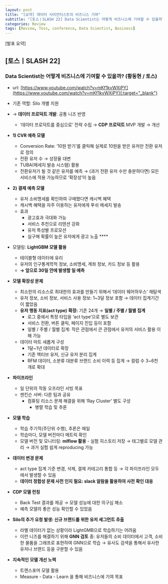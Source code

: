 ```yaml
---
layout: post
title: "[요약] 데이터 사이언티스트의 비즈니스 기여"
subtitle: "[토스ㅣSLASH 22] Data Scientist는 어떻게 비즈니스에 기여할 수 있을까? (황동현 / 토스)"
categories: Review
tags: [Review, Toss, conference, Data Scientist, Business]
---
```

  
[발표 요약]   
  
## **[토스ㅣSLASH 22]**
   
### Data Scientist는 어떻게 비즈니스에 기여할 수 있을까? (황동현 / 토스)
- url: [https://www.youtube.com/watch?v=mKf1kvWXiPY](https://www.youtube.com/watch?v=mKf1kvWXiPY){:target="_blank"}  
  
- 기존 역할: Silo 개별 지원 
- → **데이터 프로덕트 개발**: 공통 니즈 반영
    - ‘데이터 프로덕트를 중심으로’ 전략 수립 → **CDP 프로덕트** MVP 개발 → 개선
- **1) CVR 예측 모델**
    - Conversion Rate: ‘10원 받기’를 클릭해 실제로 10원을 받은 유저만 전환 유저로 정의
    - 전환 유저 수 → 성장율 대변
    - TUBA(메세지 발송 시스템) 활용
    - 전환유저가 될 것 같은 유저를 예측 → (과거 전환 유저 수만 충분하다면) 모든 서비스에 적용 가능하므로 ‘확장성’이 높음
- **2) 결제 예측 모델**
    - 유저 소비명세를 확인하여 구매했다면 캐시백 혜택
    - 캐시백 혜택을 자주 이용하는 유저에게 푸쉬 메세지 발송
    - 효과
        - 광고효과 극대화 가능
        - 서비스 추천으로 리텐션 강화
        - 유저 특성별 프로모션
        - 실구매 확률이 높은 유저에게 광고 노출 ****
- 모델링: **LightGBM 모델 활용**
    - 테이블형 데이터에 유리
    - 유저의 인구통계학적 정보, 소비명세, 계좌 정보, 카드 정보 등 활용
    - **→ 앞으로 30일 안에 발생할 일 예측** 
        
- **모델 확장성 문제**
    - 최소한의 리소스로 최대한의 효과를 만들기 위해서 ‘데이터 웨어하우스’ 재탐색
    - 유저 정보, 소비 정보, 서비스 사용 정보: 1~3달 정보 포함 → 데이터 집계기간이 짧았음
    - **유저 행동 지표(act type)** **확장:** 기존 24개 → **일별 / 주별 / 월별 집계**
        - 로그 중에서 특정 타입을 ‘act type’으로 별도 보관
        - 서비스 전환, 버튼 클릭, 페이지 진입 등이 포함
        - 일별 / 주별 / 월별 집계: 작은 관점에서 큰 관점에서 유저의 서비스 활용 이해 가능
    - 데이터 마트 새롭게 구성
        - 1달~1년 데이터로 확장
        - 기존 액티브 유저, 신규 유저 분리 집계
        - RFM 데이터,  소분류 대분류 브랜드 소비 이력 등 집계 → 컬럼 수 3~6천 개로 확대
- **파이프라인**
    - 일 단위의 작동 오프라인 서빙 목표
    - 젠킨슨 서버: 다른 팀과 공유
        - 컴퓨팅 리소스 문제 해결을 위해 ‘Ray Cluster’ 별도 구성
            - 병렬 학습 및 추론
- **모델 학습**
    - 학습 주기적(주단위 수행), 추론은 매일
    - 학습마다, 모델 버전마다 메트릭 확인
    - 모델 버전 및  모니터링: **mlflow 활용** - 실험 히스토리 저장 → 태그별로 모델 관리 → 과거 실험 쉽게 reproducing 가능
- **데이터 변경 문제**
    - act type 집계 기준 변경, 삭제, 결제 카테고리 통합 등 → 각 파이프라인 모두에서 발생할 수 있음
    - **데이터 정합성 문제 사전 인지 필요: slack 알람을 활용하여 사전 확인 대응**
- **CDP 모델 런칭**
    - Back Test 결과를 제공 → 모델 성능에 대한 의구심 해소
    - 예측 모델의 좋은 성능 확인할 수 있었음
- **Silo의 추가 요청 발생: 신규 브랜드를 위한 유저 세그먼트 추출**
    - 라벨 데이터가 없는 상황이라 LightGMB으로 학습하기는 어려움
    - 이런 니즈를 해결하기 위해 **GNN 검토** 중: 유저들의 소비 데이터에서 고객, 소비한 물품을 그래프로 표현하여 GNN으로 학습 → 유사도 검색을 통해서 유사한 유저나 브랜드 등을 구분할 수 있음
- **지속적인 모델 개선 노력**
    - 트랜스포머 모델 활용
    - Measure - Data - Learn 을 통해 비즈니스에 기여 목표